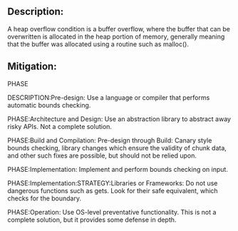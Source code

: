 ## Description:

A heap overflow condition is a buffer overflow, where the buffer that can be overwritten is allocated in the heap portion of memory, generally meaning that the buffer was allocated using a routine such as malloc().



## Mitigation:


PHASE

DESCRIPTION:Pre-design: Use a language or compiler that performs automatic bounds checking.

PHASE:Architecture and Design:
Use an abstraction library to abstract away risky APIs. Not a complete solution.

PHASE:Build and Compilation:
Pre-design through Build: Canary style bounds checking, library changes which ensure the validity of chunk data, and other such fixes are possible, but should not be relied upon.

PHASE:Implementation:
Implement and perform bounds checking on input.

PHASE:Implementation:STRATEGY:Libraries or Frameworks:
Do not use dangerous functions such as gets. Look for their safe equivalent, which checks for the boundary.

PHASE:Operation:
Use OS-level preventative functionality. This is not a complete solution, but it provides some defense in depth.

